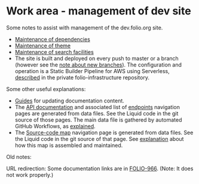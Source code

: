 # Work area - management of dev site

Some notes to assist with management of the dev.folio.org site.

* [Maintenance of dependencies](maintain-dependencies.md)
* [Maintenance of theme](maintain-theme.md)
* [Maintenance of search facilities](maintain-search.md)
* The site is built and deployed on every push to master or a branch
(however see the [note about new branches](https://dev.folio.org/#deployment)).
The configuration and operation is a Static Builder Pipeline for AWS using Serverless,
[described](https://github.com/folio-org-priv/folio-infrastructure/tree/master/serverless-devdoc-pipeline) in the private folio-infrastructure repository.

Some other useful explanations:
* [Guides](https://dev.folio.org/faqs/#developer-documentation) for updating documentation content.
* The [API documentation](https://dev.folio.org/reference/api/) and associated list of [endpoints](https://dev.folio.org/reference/api/endpoints/) navigation pages are generated from data files. See the Liquid code in the git source of those pages. The main data file is gathered by automated GitHub Workflows, as [explained](https://dev.folio.org/reference/api/#explain-gather-config).
* The [Source-code map](https://dev.folio.org/source-code/map/) navigation page is generated from data files. See the Liquid code in the git source of that page. See [explanation](https://dev.folio.org/source-code/map/#further-information) about how this map is assembled and maintained.

Old notes:

URL redirection: Some documentation links are in [FOLIO-966](https://issues.folio.org/browse/FOLIO-966).
(Note: It does not work properly.)

